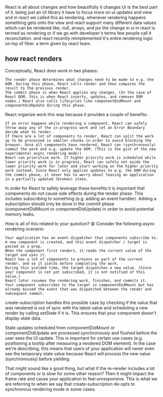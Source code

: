 React is all about changes and how beautifully it changes UI is the best part of it.
being just an UI library it have to focus more on ui updates and view and in react we called this as rendering.
whenever rendering happens something gets onto the view and react support many different data values which can be rendered like, null, arrays, and jsx
the change in ui in react is termed as rendering or if we go with developer's terms few people call it reconcilation. and react recently reimplemented it's entire rendering logic on top of fiber. a term given by react team.

## how react renders

Conceptually, React does work in two phases:

    The render phase determines what changes need to be made to e.g. the DOM. During this phase, React calls render and then compares the result to the previous render.
    The commit phase is when React applies any changes. (In the case of React DOM, this is when React inserts, updates, and removes DOM nodes.) React also calls lifecycles like componentDidMount and componentDidUpdate during this phase.

React organize work this way because it provides a couple of benefits:

    If an error happens while rendering a component, React can safely throw away any of the in-progress work and let an Error Boundary decide what to render.
    If there are a lot of components to render, React can split the work up to be processed in smaller chunks in order to avoid blocking the browser. Once all components have rendered, React can (synchronously) commit the work and e.g. update the DOM. (This is the gist of the new experimental async rendering mode!)
    React can prioritize work. If higher priority work is scheduled while lower priority work is in progress, React can safely set aside the lower priority work for later and start working on the higher priority work instead. Since React only applies updates to e.g. the DOM during the commit phase, it never has to worry about leaving an application in a partially updated (broken) state.

In order for React to safely leverage these benefits it is important that components do not cause side effects during the render phase. This includes subscribing to something (e.g. adding an event handler). Adding a subscription should only be done in the commit phase (componentDidMount or componentDidUpdate) in order to avoid potential memory leaks.

How is all of this related to your question? 😄 Consider the following async rendering scenario:

    Your application has an event dispatcher that components subscribe to.
    A new component is created, and this event dispatcher / target is passed as a prop.
    When the component first renders, it reads the current value of the target and uses it.
    React has a lot of components to process as part of the current render, and so it yields before completing the work.
    During this yielded time, the target dispatches a new value. (Since your component is not yet subscribed, it is not notified of this value.)
    React later resumes the rendering work, finishes, and commits it.
    Your component subscribes to the target in componentDidMount but has already missed the event that was dispatched between the render and subsequent commit.

create-subscription handles this possible case by checking if the value that was rendered is out of sync with the latest value and scheduling a new render by calling setState if it is. This ensures that your component doesn't display stale data.

State updates scheduled from componentDidMount or componentDidUpdate are processed synchronously and flushed before the user sees the UI update. This is important for certain use cases (e.g. positioning a tooltip after measuring a rendered DOM element). In the case we're describing, this means that users of your application will never even see the temporary stale value because React will process the new value (synchronously) before yielding.

That might sound like a good thing, but what if the re-render includes a lot of components or is slow for some other reason? Then it might impact the frame rate and cause your application to feel unresponsive. This is what we are referring to when we say that create-subscription de-opts to synchronous rendering mode in some cases.
